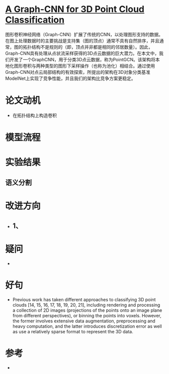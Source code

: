 # [A Graph-CNN for 3D Point Cloud Classification](http://arxiv.org/pdf/1812.01711v1.pdf)
图形卷积神经网络（Graph-CNN）扩展了传统的CNN，以处理图形支持的数据。在图上处理数据时的主要挑战是支持集（图的顶点）通常不具有自然排序，并且通常，图的拓扑结构不是规则的（即，顶点并非都是相同的邻居数量）。因此，Graph-CNN具有处理从点状流采样获得的3D点云数据的巨大潜力。在本文中，我们开发了一个GraphCNN，用于分类3D点云数据，称为PointGCN。该架构将本地化图形卷积与两种类型的图形下采样操作（也称为池化）相结合。通过使用Graph-CNN对点云局部结构的有效探索，所提出的架构在3D对象分类基准ModelNet上实现了竞争性能，并且我们的架构比竞争方案更稳定。

# 论文动机
- 在拓扑结构上构造卷积
# 模型流程

# 实验结果

## 语义分割

# 改进方向
- 1、
  - 
# 疑问
- 

# 好句
- Previous work has taken different approaches to classifying 3D point clouds [14, 15, 16, 17, 18, 19, 20, 21], including rendering and processing a collection of 2D images (projections of the points onto an image plane from different perspectives), or binning the points into voxels. However, the former involves extensive data augmentation, preprocessing and heavy computation, and the latter introduces discretization error as well as use a relatively sparse format to represent the 3D data. 

# 参考
- 
